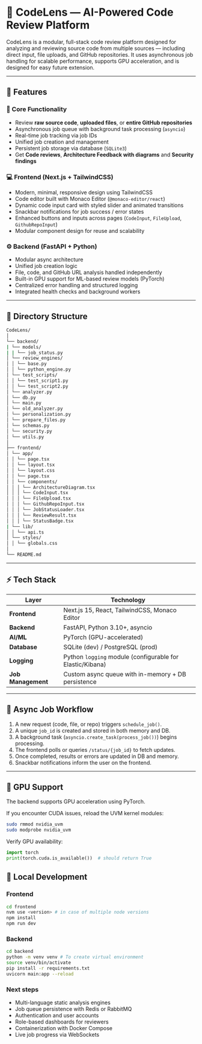 # 🧠 CodeLens — AI-Powered Code Review Platform

CodeLens is a modular, full-stack code review platform designed for analyzing and reviewing source code from multiple sources — including direct input, file uploads, and GitHub repositories. It uses asynchronous job handling for scalable performance, supports GPU acceleration, and is designed for easy future extension.

---

## 🚀 Features

### 🔧 Core Functionality
- Review **raw source code**, **uploaded files**, or **entire GitHub repositories**
- Asynchronous job queue with background task processing (`asyncio`)
- Real-time job tracking via job IDs
- Unified job creation and management
- Persistent job storage via database (`SQLite3`)
- Get **Code reviews**, **Architecture Feedback with diagrams** and **Security findings**

### 💻 Frontend (Next.js + TailwindCSS)
- Modern, minimal, responsive design using TailwindCSS
- Code editor built with Monaco Editor (`@monaco-editor/react`)
- Dynamic code input card with styled slider and animated transitions
- Snackbar notifications for job success / error states
- Enhanced buttons and inputs across pages (`CodeInput`, `FileUpload`, `GithubRepoInput`)
- Modular component design for reuse and scalability

### ⚙️ Backend (FastAPI + Python)
- Modular async architecture
- Unified job creation logic
- File, code, and GitHub URL analysis handled independently
- Built-in GPU support for ML-based review models (PyTorch)
- Centralized error handling and structured logging
- Integrated health checks and background workers

---

## 🧩 Directory Structure

```bash
CodeLens/
│
└── backend/
| └── models/
| | └── job_status.py
│ └── review_engines/
│ │ └── base.py
│ │ └── python_engine.py
│ └── test_scripts/
│ │ └── test_script1.py
│ │ └── test_script2.py
│ └── analyzer.py
│ └── db.py
│ └── main.py
│ └── old_analyzer.py
│ └── personalization.py
│ └── prepare_files.py
│ └── schemas.py
│ └── security.py
│ └── utils.py
│
├── frontend/
│ └── app/
│ │ └── page.tsx
│ │ └── layout.tsx
│ │ └── layout.css
│ │ └── page.tsx
│ │ └── components/
│ │ │ └── ArchitectureDiagram.tsx
│ │ │ └── CodeInput.tsx
│ │ │ └── FileUpload.tsx
│ │ │ └── GithubRepoInput.tsx
│ │ │ └── JobStatusLoader.tsx
│ │ │ └── ReviewResult.tsx
│ │ │ └── StatusBadge.tsx
| └── lib/
│ │ └── api.ts
│ └── styles/
│ │ └── globals.css
│
└── README.md
```

---

## ⚡ Tech Stack

| Layer | Technology |
|-------|-------------|
| **Frontend** | Next.js 15, React, TailwindCSS, Monaco Editor |
| **Backend** | FastAPI, Python 3.10+, asyncio |
| **AI/ML** | PyTorch (GPU-accelerated) |
| **Database** | SQLite (dev) / PostgreSQL (prod) |
| **Logging** | Python `logging` module (configurable for Elastic/Kibana) |
| **Job Management** | Custom async queue with in-memory + DB persistence |

---

## 🔁 Async Job Workflow

1. A new request (code, file, or repo) triggers `schedule_job()`.
2. A unique `job_id` is created and stored in both memory and DB.
3. A background task (`asyncio.create_task(process_job())`) begins processing.
4. The frontend polls or queries `/status/{job_id}` to fetch updates.
5. Once completed, results or errors are updated in DB and memory.
6. Snackbar notifications inform the user on the frontend.

---
## 🧠 GPU Support

The backend supports GPU acceleration using PyTorch.

If you encounter CUDA issues, reload the UVM kernel modules:

``` bash
sudo rmmod nvidia_uvm
sudo modprobe nvidia_uvm
```

Verify GPU availability:
``` python
import torch
print(torch.cuda.is_available())  # should return True
```

## 🧪 Local Development

### Frontend

``` bash
cd frontend
nvm use <version> # in case of multiple node versions
npm install
npm run dev
```

### Backend

```bash
cd backend
python -m venv venv # To create virtual environment 
source venv/bin/activate
pip install -r requirements.txt
uvicorn main:app --reload
```

### Next steps
- Multi-language static analysis engines
- Job queue persistence with Redis or RabbitMQ
- Authentication and user accounts
- Role-based dashboards for reviewers
- Containerization with Docker Compose
- Live job progress via WebSockets
